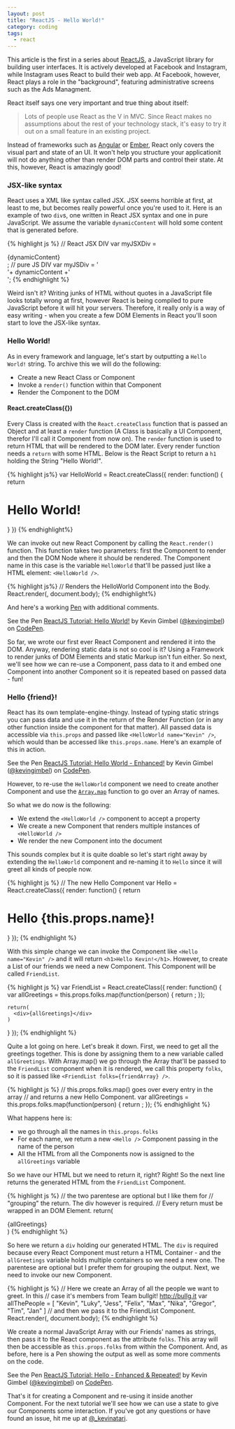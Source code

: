 ```yaml
---
layout: post
title: "ReactJS - Hello World!"
category: coding
tags: 
  - react
---
```


This article is the first in a series about [ReactJS](http://facebook.github.io/react/), a JavaScript library for building user interfaces. It is actively developed at Facebook and Instagram, while Instagram uses React to build their web app. At Facebook, however, React plays a role in the "background", featuring administrative screens such as the Ads Managment.

React itself says one very important and true thing about itself: 

> Lots of people use React as the V in MVC. Since React makes no assumptions about the rest of your technology stack, it's easy to try it out on a small feature in an existing project.

Instead of frameworks such as [Angular](https://angularjs.org/) or [Ember](http://emberjs.com/), React only covers the visual part and state of an UI. It won't help you structure your applicationit will not do anything other than render DOM parts and control their state. At this, however, React is amazingly good!

### JSX-like syntax
React uses a XML like syntax called JSX. JSX seems horrible at first, at least to me, but becomes really powerful once you're used to it. Here is an example of two `div`s, one written in React JSX syntax and one in pure JavaScript. We assume the variable `dynamicContent` will hold some content that is generated before.

{% highlight js %}
// React JSX DIV
var myJSXDiv = <div className="lorem">{dynamicContent}</div>;
// pure JS DIV
var myJSDiv = '<div class="lorem">'+ dynamicContent +'</div>';
{% endhighlight %}

Weird isn't it? Writing junks of HTML without quotes in a JavaScript file looks totally wrong at first, however React is being compiled to pure JavaScript before it will hit your servers. Therefore, it really only is a way of easy writing - when you create a few DOM Elements in React you'll soon start to love the JSX-like syntax.

### Hello World!
As in every framework and language, let's start by outputting a `Hello World!` string. To archive this we will do the following: 

* Create a new React Class or Component
* Invoke a `render()` function within that Component
* Render the Component to the DOM

#### React.createClass({})
Every Class is created with the `React.createClass` function that is passed an Object and at least a `render` function (A Class is basically a UI Component, therefor I'll call it Component from now on). The `render` function is used to return HTML that will be rendered to the DOM later. Every render function needs a `return` with some HTML. Below is the React Script to return a `h1` holding the String "Hello World!". 

{% highlight js%}
var HelloWorld = React.createClass({
  render: function() {
    return <h1>Hello World!</h1>
  }
})
{% endhighlight%}

We can invoke out new React Component by calling the `React.render()` function. This function takes two parameters: first the Component to render and then the DOM Node where it should be rendered. The Component name in this case is the variable `HelloWorld` that'll be passed just like a HTML element: `<HelloWorld />`.

{% highlight js%}
// Renders the HelloWorld Component into the Body.
React.render(<HelloWorld />, document.body);
{% endhighlight%}

And here's a working [Pen](http://codepen.io) with additional comments.

<p data-height="268" data-theme-id="647" data-slug-hash="0383697b947716cd4e759e53710df10b" data-default-tab="result" data-user="kevingimbel" class='codepen'>See the Pen <a href='http://codepen.io/kevingimbel/pen/0383697b947716cd4e759e53710df10b/'>ReactJS Tutorial: Hello World!</a> by Kevin Gimbel (<a href='http://codepen.io/kevingimbel'>@kevingimbel</a>) on <a href='http://codepen.io'>CodePen</a>.</p>


So far, we wrote our first ever React Component and rendered it into the DOM. Anyway, rendering static data is not so cool is it? Using a Framework to render junks of DOM Elements and static Markup isn't fun either. So next, we'll see how we can re-use a Component, pass data to it and embed one Component into another Component so it is repeated based on passed data - fun!

### Hello {friend}!
React has its own template-engine-thingy. Instead of typing static strings you can pass data and use it in the return of the Render Function (or in any other function inside the component for that matter). All passed data is accessible via `this.props` and passed like `<HelloWorld name="Kevin" />`, which would than be accessed like `this.props.name`. Here's an example of this in action.

<p data-height="268" data-theme-id="647" data-slug-hash="e73aba2c9d044c3e94e3bf70195a57e2" data-default-tab="result" data-user="kevingimbel" class='codepen'>See the Pen <a href='http://codepen.io/kevingimbel/pen/e73aba2c9d044c3e94e3bf70195a57e2/'>ReactJS Tutorial: Hello World - Enhanced!</a> by Kevin Gimbel (<a href='http://codepen.io/kevingimbel'>@kevingimbel</a>) on <a href='http://codepen.io'>CodePen</a>.</p>

However, to re-use the `HelloWorld` component we need to create another Component and use the [`Array.map`](https://developer.mozilla.org/en-US/docs/Web/JavaScript/Reference/Global_Objects/Array/map) function to go over an Array of names.

So what we do now is the following: 
* We extend the `<HelloWorld />` component to accept a property
* We create a new Component that renders multiple instances of `<HelloWorld />`
* We render the new Component into the document

This sounds complex but it is quite doable so let's start right away by extending the `HelloWorld` component and re-naming it to `Hello` since it will greet all kinds of people now.

{% highlight js %}
// The new Hello Component
var Hello = React.createClass({
  render: function() {
    return <h1>Hello {this.props.name}!</h1>
  }
});
{% endhighlight %}

With this simple change we can invoke the Component like `<Hello name="Kevin" />` and it will return `<h1>Hello Kevin!</h1>`. However, to create a List of our friends we need a new Component. This Component will be called `FriendList`.

{% highlight js %}
var FriendList = React.createClass({
  render: function() {
    var allGreetings = this.props.folks.map(function(person) {
      return <Hello name={person} />;
    });
    
    return(
      <div>{allGreetings}</div>
    )
  }
});
{% endhighlight %}

Quite a lot going on here. Let's break it down. First, we need to get all the greetings together. This is done by assigning them to a new variable called `allGreetings`. With Array.map() we go through the Array that'll be passed to the `FriendList` component when it is rendered, we call this property `folks`, so it is passed like `<FriendList folks={friendArray} />`.

{% highlight js %}
// this.props.folks.map() goes over every entry in the array
// and returns a new Hello Component.
var allGreetings = this.props.folks.map(function(person) {
  return <Hello name={person} />;
});
{% endhighlight %}

What happens here is: 
* we go through all the names in `this.props.folks`
* For each name, we return a new `<Hello />` Component passing in the name of the person
* All the HTML from all the Components now is assigned to the `allGreetings` variable 

So we have our HTML but we need to return it, right? Right! So the next line returns the generated HTML from the `FriendList` Component.

{% highlight js %}
// the two parentese are optional but I like them for
// "grouping" the return. The div however is required. 
// Every return must be wrapped in an DOM Element.
    return(
      <div>{allGreetings}</div>
    )
{% endhighlight %}

So here we return a `div` holding our generated HTML. The `div` is required because every React Component must return a HTML Container - and the `allGreetings` variable holds multiple containers so we need a new one. The parentese are optional but I prefer them for grouping the output. Next, we need to invoke our new Component.

{% highlight js %}
// Here we create an Array of all the people we want to greet. In this
// case it's members from Team bullgit! http://bullg.it
var allThePeople = [
  "Kevin", "Luky", "Jess", "Felix", "Max", "Nika", "Gregor", "Tim", "Jan"
]
// and then we pass it to the FriendList Component.
React.render(<FriendList folks={allThePeople}/>, document.body);
{% endhighlight %}

We create a normal JavaScript Array with our Friends' names as strings, then pass it to the React component as the attribute `folks`. This array will then be accessible as `this.props.folks` from within the Component. And, as before, here is a Pen showing the output as well as some more comments on the code.

<p data-height="268" data-theme-id="647" data-slug-hash="b605df3b5434999891335c5fda49d992" data-default-tab="result" data-user="kevingimbel" class='codepen'>See the Pen <a href='http://codepen.io/kevingimbel/pen/b605df3b5434999891335c5fda49d992/'>ReactJS Tutorial: Hello - Enhanced & Repeated!</a> by Kevin Gimbel (<a href='http://codepen.io/kevingimbel'>@kevingimbel</a>) on <a href='http://codepen.io'>CodePen</a>.</p>

That's it for creating a Component and re-using it inside another Component. For the next tutorial we'll see how we can use a state to give our Components some interaction. If you've got any questions or have found an issue, hit me up at [@_kevinatari](https://twitter.com/_kevinatari).

<script async src="//assets.codepen.io/assets/embed/ei.js"></script>